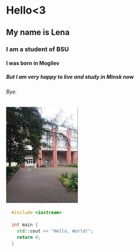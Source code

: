 # Hello<3
## My name is Lena
### I am a student of BSU
#### I was born in Mogilev
##### But I am very happy to live and study in Minsk now
###### Bye.
![This is my lyceum! The best one in Mogilev region and in the world!](mdal.jpg)

```cpp
  #include <iostream>

  int main {
    std::cout << "Hello, World!";
    return 0;
  }
```
